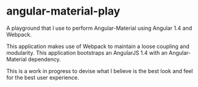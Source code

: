 # angular-material-play
A playground that I use to perform Angular-Material using Angular 1.4 and Webpack.

This application makes use of Webpack to maintain a loose coupling and modularity.  This application bootstraps an AngularJS 1.4 with an Angular-Material dependency.

This is a work in progress to devise what I believe is the best look and feel for the best user experience.

